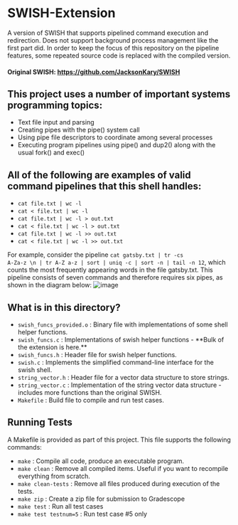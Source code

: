# SWISH-Extension
A version of SWISH that supports pipelined command execution and redirection. Does not support background process management like the first part did.
In order to keep the focus of this repository on the pipeline features, some repeated source code is replaced with the compiled version.

#### Original SWISH: https://github.com/JacksonKary/SWISH

## This project uses a number of important systems programming topics:

- Text file input and parsing
- Creating pipes with the pipe() system call
- Using pipe file descriptors to coordinate among several processes
- Executing program pipelines using pipe() and dup2() along with the usual fork() and exec()

## All of the following are examples of valid command pipelines that this shell handles:
<ul>
  <li> <code>cat file.txt | wc -l</code>
  <li> <code>cat < file.txt | wc -l</code>
  <li> <code>cat file.txt | wc -l > out.txt</code>
  <li> <code>cat < file.txt | wc -l > out.txt</code>
  <li> <code>cat file.txt | wc -l >> out.txt</code>
  <li> <code>cat < file.txt | wc -l >> out.txt</code>
</ul>
    
For example, consider the pipeline <code>cat gatsby.txt | tr -cs A-Za-z \n | tr A-Z a-z | sort | uniq -c | sort -n | tail -n 12</code>, which counts the most frequently appearing words in the file gatsby.txt. This pipeline consists of seven commands and therefore requires six pipes, as shown in the diagram below:
![image](https://github.com/JacksonKary/SWISH-Extension/assets/117691954/fc7d3a47-c7b4-45f2-9867-4a7ccda221f8)
    
## What is in this directory?
<ul>
  <li>  <code>swish_funcs_provided.o</code> : Binary file with implementations of some shell helper functions.
  <li>  <code>swish_funcs.c</code> : Implementations of swish helper functions - **Bulk of the extension is here.**
  <li>  <code>swish_funcs.h</code> : Header file for swish helper functions.
  <li>  <code>swish.c</code> : Implements the simplified command-line interface for the swish shell.
  <li>  <code>string_vector.h</code> : Header file for a vector data structure to store strings.
  <li>  <code>string_vector.c</code> : Implementation of the string vector data structure - includes more functions than the original SWISH.
  <li>  <code>Makefile</code> : Build file to compile and run test cases.
</ul>

## Running Tests

A Makefile is provided as part of this project. This file supports the following commands:

<ul>
  <li>  <code>make</code> : Compile all code, produce an executable program.
  <li>  <code>make clean</code> : Remove all compiled items. Useful if you want to recompile everything from scratch.
  <li>  <code>make clean-tests</code> : Remove all files produced during execution of the tests.
  <li>  <code>make zip</code> : Create a zip file for submission to Gradescope
  <li>  <code>make test</code> : Run all test cases
  <li>  <code>make test testnum=5</code> : Run test case #5 only
</ul>

